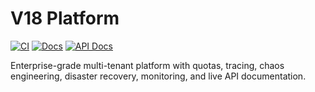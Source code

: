 # V18 Platform

[![CI](https://github.com/Kello54/v18-platform/actions/workflows/ci.yml/badge.svg)](https://github.com/Kello54/v18-platform/actions/workflows/ci.yml)
[![Docs](https://img.shields.io/badge/docs-online-blue)](https://Kello54.github.io/v18-platform/)
[![API Docs](https://img.shields.io/badge/api-openapi-green)](https://Kello54.github.io/v18-platform/)

Enterprise-grade multi-tenant platform with quotas, tracing, chaos engineering, disaster recovery, monitoring, and live API documentation. 
 
